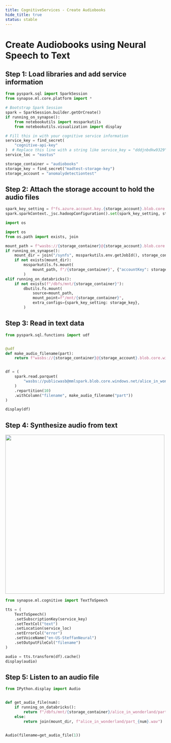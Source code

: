 ```yaml
---
title: CognitiveServices - Create Audiobooks
hide_title: true
status: stable
---
```

# Create Audiobooks using Neural Speech to Text

## Step 1: Load libraries and add service information


```python
from pyspark.sql import SparkSession
from synapse.ml.core.platform import *

# Bootstrap Spark Session
spark = SparkSession.builder.getOrCreate()
if running_on_synapse():
    from notebookutils import mssparkutils
    from notebookutils.visualization import display

# Fill this in with your cognitive service information
service_key = find_secret(
    "cognitive-api-key"
)  # Replace this line with a string like service_key = "dddjnbdkw9329"
service_loc = "eastus"

storage_container = "audiobooks"
storage_key = find_secret("madtest-storage-key")
storage_account = "anomalydetectiontest"
```

## Step 2: Attach the storage account to hold the audio files


```python
spark_key_setting = f"fs.azure.account.key.{storage_account}.blob.core.windows.net"
spark.sparkContext._jsc.hadoopConfiguration().set(spark_key_setting, storage_key)
```


```python
import os
```


```python
import os
from os.path import exists, join

mount_path = f"wasbs://{storage_container}@{storage_account}.blob.core.windows.net/"
if running_on_synapse():
    mount_dir = join("/synfs", mssparkutils.env.getJobId(), storage_container)
    if not exists(mount_dir):
        mssparkutils.fs.mount(
            mount_path, f"/{storage_container}", {"accountKey": storage_key}
        )
elif running_on_databricks():
    if not exists(f"/dbfs/mnt/{storage_container}"):
        dbutils.fs.mount(
            source=mount_path,
            mount_point=f"/mnt/{storage_container}",
            extra_configs={spark_key_setting: storage_key},
        )
```

## Step 3: Read in text data


```python
from pyspark.sql.functions import udf


@udf
def make_audio_filename(part):
    return f"wasbs://{storage_container}@{storage_account}.blob.core.windows.net/alice_in_wonderland/part_{part}.wav"


df = (
    spark.read.parquet(
        "wasbs://publicwasb@mmlspark.blob.core.windows.net/alice_in_wonderland.parquet"
    )
    .repartition(10)
    .withColumn("filename", make_audio_filename("part"))
)

display(df)
```

## Step 4: Synthesize audio from text

<div>
<img src="https://marhamilresearch4.blob.core.windows.net/gutenberg-public/Notebook/NeuralTTS_hero.jpeg" width="500" />
</div>


```python
from synapse.ml.cognitive import TextToSpeech

tts = (
    TextToSpeech()
    .setSubscriptionKey(service_key)
    .setTextCol("text")
    .setLocation(service_loc)
    .setErrorCol("error")
    .setVoiceName("en-US-SteffanNeural")
    .setOutputFileCol("filename")
)

audio = tts.transform(df).cache()
display(audio)
```

## Step 5: Listen to an audio file


```python
from IPython.display import Audio


def get_audio_file(num):
    if running_on_databricks():
        return f"/dbfs/mnt/{storage_container}/alice_in_wonderland/part_{num}.wav"
    else:
        return join(mount_dir, f"alice_in_wonderland/part_{num}.wav")


Audio(filename=get_audio_file(1))
```
